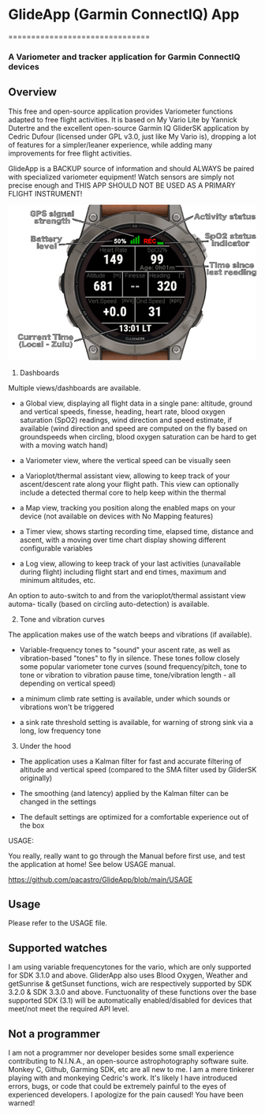 # GlideApp (Garmin ConnectIQ) App
===============================
### A Variometer and tracker application for Garmin ConnectIQ devices


## Overview

This free and open-source application provides Variometer functions adapted
to free flight activities. It is based on My Vario Lite by Yannick Dutertre 
and the excellent open-source Garmin IQ GliderSK application by Cedric Dufour 
(licensed under GPL v3.0, just like My Vario is), dropping a lot of features 
for a simpler/leaner experience, while adding many improvements for free 
flight activities.

GlideApp is a BACKUP source of information and should ALWAYS be paired with
specialized variometer equipment! Watch sensors are simply not precise enough
and THIS APP SHOULD NOT BE USED AS A PRIMARY FLIGHT INSTRUMENT!

![view1](./docs/ga1_2.png)

1. Dashboards

Multiple views/dashboards are available.

- a Global view, displaying all flight data in a single pane: altitude, ground 
and vertical speeds, finesse, heading, heart rate, blood oxygen saturation (SpO2) 
readings, wind direction and speed estimate, if available (wind direction and 
speed are computed on the fly based on groundspeeds when circling, blood oxygen 
saturation can be hard to get with a moving watch hand)

- a Variometer view, where the vertical speed can be visually seen

- a Varioplot/thermal assistant view, allowing to keep track of your ascent/descent
rate along your flight path. This view can optionally include a detected thermal
core to help keep within the thermal

- a Map view, tracking you position along the enabled maps on your device (not
available on devices with No Mapping features)

- a Timer view, shows starting recording time, elapsed time, distance and ascent,
with a moving over time chart display showing different configurable variables

- a Log view, allowing to keep track of your last activities (unavailable during 
flight) including flight start and end times, maximum and minimum altitudes, etc.

An option to auto-switch to and from the varioplot/thermal assistant view automa-
tically (based on circling auto-detection) is available.

2. Tone and vibration curves

The application makes use of the watch beeps and vibrations (if available).

- Variable-frequency tones to "sound" your ascent rate, as well as vibration-based
"tones" to fly in silence. These tones follow closely some popular variometer tone
curves (sound frequency/pitch, tone to tone or vibration to vibration pause time,
tone/vibration length - all depending on vertical speed)

- a minimum climb rate setting is available, under which sounds or vibrations won't
be triggered

- a sink rate threshold setting is available, for warning of strong sink via a long,
low frequency tone

3. Under the hood

- The application uses a Kalman filter for fast and accurate filtering of altitude
and vertical speed (compared to the SMA filter used by GliderSK originally)

- The smoothing (and latency) applied by the Kalman filter can be changed in the settings

- The default settings are optimized for a comfortable experience out of the box

USAGE:

You really, really want to go through the Manual before first use, and test the
application at home! See below USAGE manual.

https://github.com/pacastro/GlideApp/blob/main/USAGE

## Usage

Please refer to the USAGE file.

## Supported watches

I am using variable frequencytones for the vario, which are only supported for 
SDK 3.1.0 and above. GliderApp also uses Blood Oxygen, Weather and getSunrise & 
getSunset functions, wich are respectively supported by SDK 3.2.0 & SDK 3.3.0 
and above. Functuonality of these functions over the base supported SDK (3.1) 
will be automatically enabled/disabled for devices that meet/not meet the 
required API level. 

## Not a programmer

I am not a programmer nor developer besides some small experience
contributing to N.I.N.A., an open-source astrophotography software suite.
Monkey C, Github, Garming SDK, etc are all new to me. I am a mere tinkerer
playing with and monkeying Cedric's work. It's likely I have introduced
errors, bugs, or code that could be extremely painful to the eyes of
experienced developers. I apologize for the pain caused!
You have been warned!

